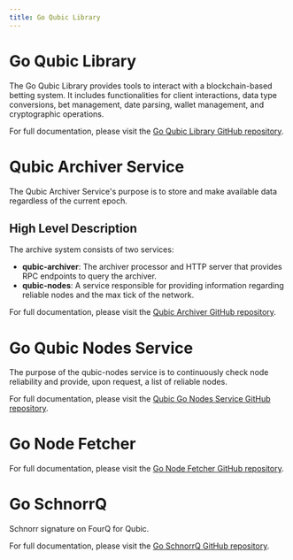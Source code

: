 ```yaml
---
title: Go Qubic Library
---
```


# Go Qubic Library

The Go Qubic Library provides tools to interact with a blockchain-based betting system. It includes functionalities for client interactions, data type conversions, bet management, date parsing, wallet management, and cryptographic operations.

For full documentation, please visit the [Go Qubic Library GitHub repository](https://github.com/qubic/go-qubic).

# Qubic Archiver Service

The Qubic Archiver Service's purpose is to store and make available data regardless of the current epoch.

## High Level Description

The archive system consists of two services:

- **qubic-archiver**: The archiver processor and HTTP server that provides RPC endpoints to query the archiver.
- **qubic-nodes**: A service responsible for providing information regarding reliable nodes and the max tick of the network.

For full documentation, please visit the [Qubic Archiver GitHub repository](https://github.com/qubic/go-archiver).

# Go Qubic Nodes Service

The purpose of the qubic-nodes service is to continuously check node reliability and provide, upon request, a list of reliable nodes.

For full documentation, please visit the [Qubic Go Nodes Service GitHub repository](https://github.com/qubic/go-qubic-nodes).

# Go Node Fetcher

For full documentation, please visit the [Go Node Fetcher GitHub repository](https://github.com/qubic/go-node-fetcher).

# Go SchnorrQ

Schnorr signature on FourQ for Qubic.

For full documentation, please visit the [Go SchnorrQ GitHub repository](https://github.com/qubic/go-schnorrq).
